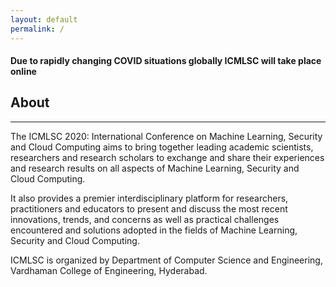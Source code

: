 ```yaml
---
layout: default
permalink: /
---
```

#### Due to rapidly changing COVID situations globally ICMLSC will take place online

## About
---
The ICMLSC 2020: International Conference on Machine Learning, Security and Cloud Computing aims to bring together leading academic scientists, researchers and research scholars to exchange and share their experiences and research results on all aspects of Machine Learning, Security and Cloud Computing.

It also provides a premier interdisciplinary platform for researchers, practitioners and educators to present and discuss the most recent innovations, trends, and concerns as well as practical challenges encountered and solutions adopted in the fields of Machine Learning, Security and Cloud Computing.

ICMLSC is organized by Department of Computer Science and Engineering, Vardhaman College of Engineering, Hyderabad.

